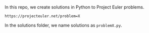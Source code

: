 In this repo, we create solutions in Python to Project Euler problems.
```
https://projecteuler.net/problem=X
```
In the solutions folder, we name solutions as `problemX.py`.

